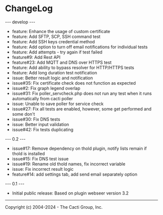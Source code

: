 # ChangeLog

--- develop ---

* feature: Enhance the usage of custom certificate
* feature: Add SFTP, SCP, SSH command test
* feature: Add SSH keys credential method
* feature: Add option to turn off email notifications for individual tests
* feature: Add attempts - try again if test failed
* feature#9: Add Rest API
* feature#23: Add MQTT and DNS over HTTPS test
* feature: Add ability to bypass resolver for HTTP/HTTPS tests
* feature: Add long duration test notification
* issue: Better result logic and notification
* issue#35: Fix certificate check does not function as expected
* issue#2: Fix graph legend overlap
* issue#31: Fix poller_servcheck.php does not run any test when it runs automatically from cacti poller
* issue: Unable to save poller for service check
* issue#27: Fix all tests are enabled, however, some get performed and some don't
* issue#30: Fix DNS tests
* issue: Better input validation
* issue#42: Fix tests duplicating


--- 0.2 ---

* issue#17: Remove dependency on thold plugin, notify lists remain if thold is installed 
* issue#15: Fix DNS test issue
* issue#19: Rename old thold names, fix incorrect variable
* issue: Fix incorrect result logic
* feature#14: add settings tab, add send email separately option

--- 0.1 ---

* Initial public release: Based on plugin webseer version 3.2

-----------------------------------------------
Copyright (c) 2004-2024 - The Cacti Group, Inc.

